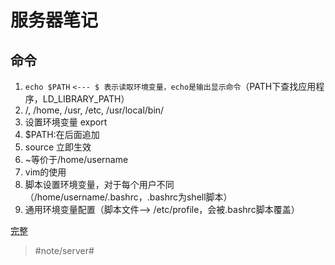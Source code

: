 # 服务器笔记
## 命令
1. `echo $PATH` `<--- $ 表示读取环境变量，echo是输出显示命令`（PATH下查找应用程序，LD_LIBRARY_PATH）
2. /, /home, /usr, /etc, /usr/local/bin/
3. 设置环境变量 export 
4. $PATH:在后面追加
5. source 立即生效
6. ~等价于/home/username
7. vim的使用
8. 脚本设置环境变量，对于每个用户不同（/home/username/.bashrc，.bashrc为shell脚本）
9. 通用环境变量配置（脚本文件--> /etc/profile，会被.bashrc脚本覆盖）

[完整](https://github.com/codewanghust/CBIB_Server_Manual/blob/master/manual.md)

> #note/server#